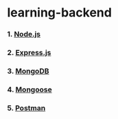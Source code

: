 # learning-backend

### 1. [Node.js](https://nodejs.org/en/)
### 2. [Express.js](https://expressjs.com/)

### 3. [MongoDB](https://www.mongodb.com/)

### 4. [Mongoose](https://mongoosejs.com/)

### 5. [Postman](https://www.postman.com/)

